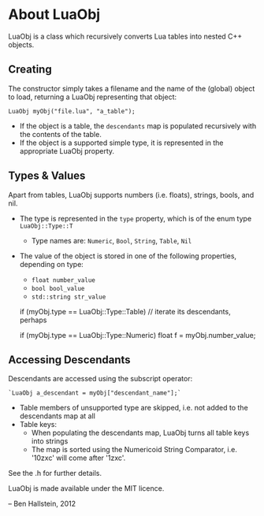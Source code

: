 
# About LuaObj

LuaObj is a class which recursively converts Lua tables into nested C++ objects.

## Creating

The constructor simply takes a filename and the name of the (global) object to load, returning a LuaObj representing that object:

    LuaObj myObj("file.lua", "a_table");

- If the object is a table, the `descendants` map is populated recursively with the contents of the table.
- If the object is a supported simple type, it is represented in the appropriate LuaObj property.


## Types & Values

Apart from tables, LuaObj supports numbers (i.e. floats), strings, bools, and nil.

- The type is represented in the `type` property, which is of the enum type `LuaObj::Type::T`
	- Type names are: `Numeric`, `Bool`, `String`, `Table`, `Nil`
- The value of the object is stored in one of the following properties, depending on type:
	- `float number_value`
	- `bool bool_value`
	- `std::string str_value`

    if (myObj.type == LuaObj::Type::Table)
		// iterate its descendants, perhaps
		
	if (myObj.type == LuaObj::Type::Numeric)
		float f = myObj.number_value;


## Accessing Descendants

Descendants are accessed using the subscript operator:

    `LuaObj a_descendant = myObj["descendant_name"];`


- Table members of unsupported type are skipped, i.e. not added to the descendants map at all
- Table keys:
	- When populating the descendants map, LuaObj turns all table keys into strings
	- The map is sorted using the Numericoid String Comparator, i.e. '10zxc' will come after '1zxc'.

See the .h for further details.

LuaObj is made available under the MIT licence.

– Ben Hallstein, 2012
